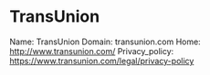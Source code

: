 
# TransUnion

Name: TransUnion
Domain: transunion.com
Home: http://www.transunion.com/
Privacy_policy: https://www.transunion.com/legal/privacy-policy
